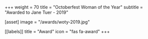 +++
weight = 70
title = "Octoberfest Woman of the Year"
subtitle = "Awarded to Jane Tuer - 2019"

[asset]
  image = "/awards/woty-2019.jpg"

[[labels]]
  title = "Award"
  icon = "fas fa-award"
+++

